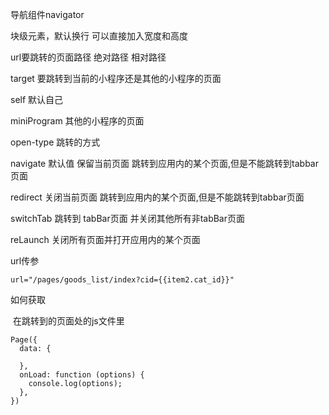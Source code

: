 导航组件navigator

  块级元素，默认换行 可以直接加入宽度和高度

  url要跳转的页面路径 绝对路径 相对路径

  target 要跳转到当前的小程序还是其他的小程序的页面

  self 默认自己

  miniProgram 其他的小程序的页面



  open-type 跳转的方式

  navigate 默认值 保留当前页面 跳转到应用内的某个页面,但是不能跳转到tabbar页面

  redirect 关闭当前页面 跳转到应用内的某个页面,但是不能跳转到tabbar页面

  switchTab 跳转到 tabBar页面 并关闭其他所有非tabBar页面

  reLaunch 关闭所有页面并打开应用内的某个页面





url传参

```
url="/pages/goods_list/index?cid={{item2.cat_id}}"
```

如何获取

​	在跳转到的页面处的js文件里

```
Page({
  data: {

  },
  onLoad: function (options) {
    console.log(options);
  },
})
```

